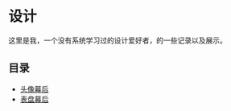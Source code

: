 # 设计
这里是我，一个没有系统学习过的设计爱好者，的一些记录以及展示。

## 目录
- [头像幕后](../design/avatar/index.md)
- [表盘幕后](../design/watchface/index.md)